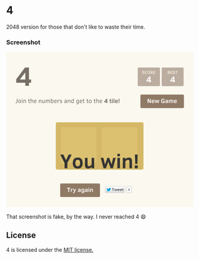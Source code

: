 # 4

2048 version for those that don't like to waste their time.

### Screenshot

<p align="center">
  <img src="https://raw.githubusercontent.com/phorque/4/master/meta/front_image.png" alt="Screenshot"/>
</p>

That screenshot is fake, by the way. I never reached 4 :smile:

## License
4 is licensed under the [MIT license.](https://github.com/gabrielecirulli/2048/blob/master/LICENSE.txt)
